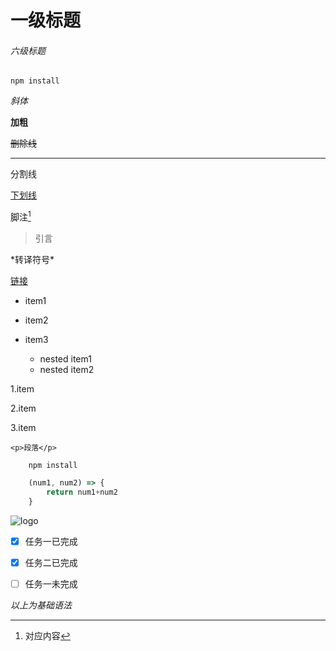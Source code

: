 # 一级标题

###### 六级标题

```
npm install
```

*斜体*

**加粗**

~~删除线~~

---
分割线

<u>下划线</u>

脚注[^1]

[^1]:对应内容

>引言

\*转译符号\*

<!-- 链接 -->

[链接](www.baidu.com)

<!-- 无序列表 -->

- item1

- item2

- item3
    - nested item1
    - nested item2


<!-- 有序列表 -->

1.item

2.item

3.item


<!-- 代码块 -->

`<p>段落</p>`

```
    npm install
```

```javascript
    (num1, num2) => {
        return num1+num2
    }
```

<!-- 图片 -->

![logo](https://markdown-here.com/img/icon256.png)

<!-- 任务列表 -->

-[x] 任务一已完成

-[x] 任务二已完成

-[ ] 任务一未完成


*以上为基础语法*